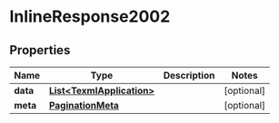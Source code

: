 

# InlineResponse2002

## Properties

Name | Type | Description | Notes
------------ | ------------- | ------------- | -------------
**data** | [**List&lt;TexmlApplication&gt;**](TexmlApplication.md) |  |  [optional]
**meta** | [**PaginationMeta**](PaginationMeta.md) |  |  [optional]



